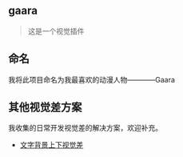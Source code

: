 ## gaara
> 这是一个视觉插件
## 命名
我将此项目命名为我最喜欢的动漫人物————Gaara
## 其他视觉差方案
我收集的日常开发视觉差的解决方案，欢迎补充。
- [文字背景上下视觉差](https://codepen.io/MKFMIKU/pen/pEvwdj)


